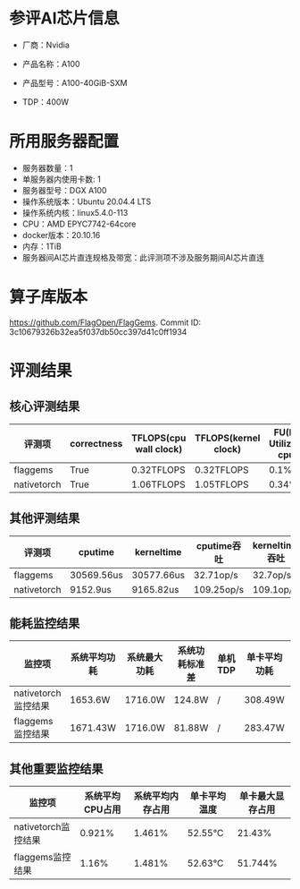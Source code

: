 # 参评AI芯片信息

* 厂商：Nvidia

* 产品名称：A100
* 产品型号：A100-40GiB-SXM
* TDP：400W

# 所用服务器配置

* 服务器数量：1
* 单服务器内使用卡数: 1
* 服务器型号：DGX A100
* 操作系统版本：Ubuntu 20.04.4 LTS
* 操作系统内核：linux5.4.0-113
* CPU：AMD EPYC7742-64core
* docker版本：20.10.16
* 内存：1TiB
* 服务器间AI芯片直连规格及带宽：此评测项不涉及服务期间AI芯片直连

# 算子库版本

https://github.com/FlagOpen/FlagGems. Commit ID: 3c10679326b32ea5f037db50cc397d41c0ff1934

# 评测结果

## 核心评测结果

| 评测项  | correctness | TFLOPS(cpu wall clock) | TFLOPS(kernel clock) | FU(FLOPS Utilization)-cputime | FU-kerneltime |
| ---- | -------------- | -------------- | ------------ | ------ | ----- |
| flaggems | True    | 0.32TFLOPS       | 0.32TFLOPS        | 0.1% | 0.1% |
| nativetorch | True    | 1.06TFLOPS      | 1.05TFLOPS      | 0.34%      | 0.34%    |

## 其他评测结果

| 评测项  | cputime | kerneltime | cputime吞吐 | kerneltime吞吐 | 无预热时延 | 预热后时延 |
| ---- | -------------- | -------------- | ------------ | ------------ | -------------- | -------------- |
| flaggems | 30569.56us       | 30577.66us        | 32.71op/s | 32.7op/s | 2089529.7us | 17552.95us |
| nativetorch | 9152.9us       | 9165.82us        | 109.25op/s | 109.1op/s | 12863.21us | 3178.18us |

## 能耗监控结果

| 监控项  | 系统平均功耗  | 系统最大功耗  | 系统功耗标准差 | 单机TDP | 单卡平均功耗 | 单卡最大功耗 | 单卡功耗标准差 | 单卡TDP |
| ---- | ------- | ------- | ------- | ----- | ------------ | ------------ | ------------- | ----- |
| nativetorch监控结果 | 1653.6W | 1716.0W | 124.8W   | /     | 308.49W       | 315.0W      | 4.54W        | 400W  |
| flaggems监控结果 | 1671.43W | 1716.0W | 81.88W   | /     | 283.47W       | 293.0W      | 5.67W        | 400W  |

## 其他重要监控结果

| 监控项  | 系统平均CPU占用 | 系统平均内存占用 | 单卡平均温度 | 单卡最大显存占用 |
| ---- | --------- | -------- | ------------ | -------------- |
| nativetorch监控结果 | 0.921%    | 1.461%   | 52.55°C       | 21.43%        |
| flaggems监控结果 | 1.16%    | 1.481%   | 52.63°C       | 51.744%        |
